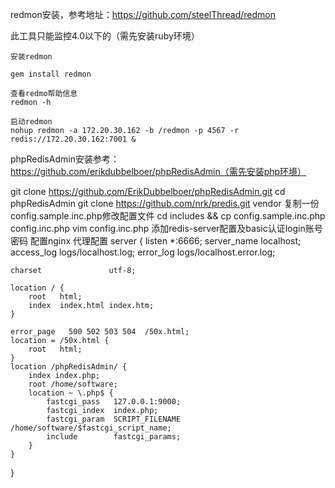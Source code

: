 redmon安装，参考地址：https://github.com/steelThread/redmon

此工具只能监控4.0以下的（需先安装ruby环境）
```
安装redmon
 
gem install redmon
 
查看redmo帮助信息
redmon -h
 
启动redmon
nohup redmon -a 172.20.30.162 -b /redmon -p 4567 -r redis://172.20.30.162:7001 &
```

phpRedisAdmin安装参考：https://github.com/erikdubbelboer/phpRedisAdmin（需先安装php环境）

git clone https://github.com/ErikDubbelboer/phpRedisAdmin.git
cd phpRedisAdmin
git clone https://github.com/nrk/predis.git vendor
复制一份config.sample.inc.php修改配置文件
cd includes && cp config.sample.inc.php config.inc.php
vim config.inc.php
添加redis-server配置及basic认证login账号密码
配置nginx 代理配置
server {
    listen               *:6666;
    server_name          localhost;
    access_log           logs/localhost.log;
    error_log            logs/localhost.error.log;
  
    charset               utf-8;
  
    location / {
        root   html;
        index  index.html index.htm;
    }
  
    error_page   500 502 503 504  /50x.html;
    location = /50x.html {
        root   html;
    }
    location /phpRedisAdmin/ {
        index index.php;
        root /home/software;
        location ~ \.php$ {
            fastcgi_pass   127.0.0.1:9000;
            fastcgi_index  index.php;
            fastcgi_param  SCRIPT_FILENAME  /home/software/$fastcgi_script_name;
            include        fastcgi_params;
        }
    }
}

